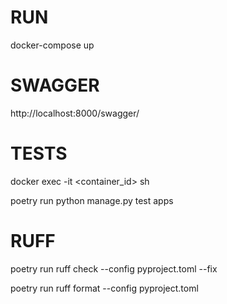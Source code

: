 # RUN
docker-compose up

# SWAGGER
http://localhost:8000/swagger/ 


# TESTS
docker exec -it <container_id> sh

poetry run python manage.py test apps

# RUFF
poetry run ruff check --config pyproject.toml --fix 

poetry run ruff format --config pyproject.toml
